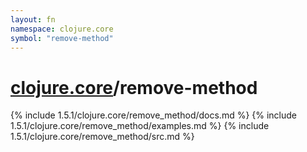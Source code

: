 ```yaml
---
layout: fn
namespace: clojure.core
symbol: "remove-method"
---
```


# [clojure.core](../)/remove-method

{% include 1.5.1/clojure.core/remove_method/docs.md %}
{% include 1.5.1/clojure.core/remove_method/examples.md %}
{% include 1.5.1/clojure.core/remove_method/src.md %}

